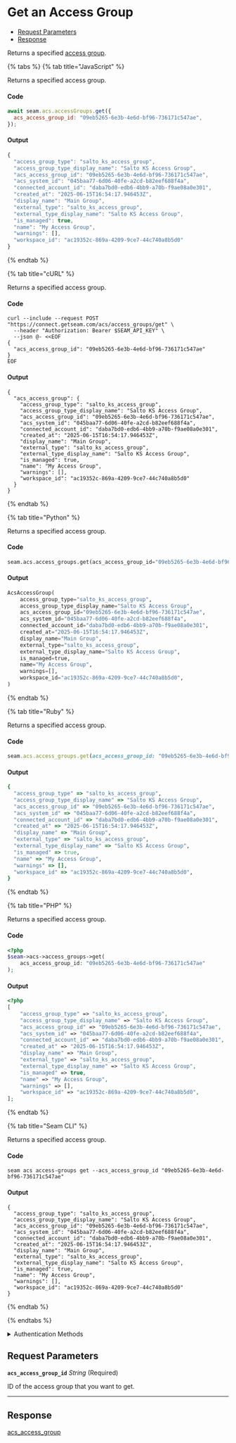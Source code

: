 # Get an Access Group

- [Request Parameters](#request-parameters)
- [Response](#response)

Returns a specified [access group](https://docs.seam.co/latest/capability-guides/access-systems/assigning-users-to-access-groups).


{% tabs %}
{% tab title="JavaScript" %}

Returns a specified access group.

#### Code

```javascript
await seam.acs.accessGroups.get({
  acs_access_group_id: "09eb5265-6e3b-4e6d-bf96-736171c547ae",
});
```

#### Output

```javascript
{
  "access_group_type": "salto_ks_access_group",
  "access_group_type_display_name": "Salto KS Access Group",
  "acs_access_group_id": "09eb5265-6e3b-4e6d-bf96-736171c547ae",
  "acs_system_id": "045baa77-6d06-40fe-a2cd-b82eef688f4a",
  "connected_account_id": "daba7bd0-edb6-4bb9-a70b-f9ae08a0e301",
  "created_at": "2025-06-15T16:54:17.946453Z",
  "display_name": "Main Group",
  "external_type": "salto_ks_access_group",
  "external_type_display_name": "Salto KS Access Group",
  "is_managed": true,
  "name": "My Access Group",
  "warnings": [],
  "workspace_id": "ac19352c-869a-4209-9ce7-44c740a8b5d0"
}
```
{% endtab %}

{% tab title="cURL" %}

Returns a specified access group.

#### Code

```curl
curl --include --request POST "https://connect.getseam.com/acs/access_groups/get" \
  --header "Authorization: Bearer $SEAM_API_KEY" \
  --json @- <<EOF
{
  "acs_access_group_id": "09eb5265-6e3b-4e6d-bf96-736171c547ae"
}
EOF
```

#### Output

```curl
{
  "acs_access_group": {
    "access_group_type": "salto_ks_access_group",
    "access_group_type_display_name": "Salto KS Access Group",
    "acs_access_group_id": "09eb5265-6e3b-4e6d-bf96-736171c547ae",
    "acs_system_id": "045baa77-6d06-40fe-a2cd-b82eef688f4a",
    "connected_account_id": "daba7bd0-edb6-4bb9-a70b-f9ae08a0e301",
    "created_at": "2025-06-15T16:54:17.946453Z",
    "display_name": "Main Group",
    "external_type": "salto_ks_access_group",
    "external_type_display_name": "Salto KS Access Group",
    "is_managed": true,
    "name": "My Access Group",
    "warnings": [],
    "workspace_id": "ac19352c-869a-4209-9ce7-44c740a8b5d0"
  }
}
```
{% endtab %}

{% tab title="Python" %}

Returns a specified access group.

#### Code

```python
seam.acs.access_groups.get(acs_access_group_id="09eb5265-6e3b-4e6d-bf96-736171c547ae")
```

#### Output

```python
AcsAccessGroup(
    access_group_type="salto_ks_access_group",
    access_group_type_display_name="Salto KS Access Group",
    acs_access_group_id="09eb5265-6e3b-4e6d-bf96-736171c547ae",
    acs_system_id="045baa77-6d06-40fe-a2cd-b82eef688f4a",
    connected_account_id="daba7bd0-edb6-4bb9-a70b-f9ae08a0e301",
    created_at="2025-06-15T16:54:17.946453Z",
    display_name="Main Group",
    external_type="salto_ks_access_group",
    external_type_display_name="Salto KS Access Group",
    is_managed=true,
    name="My Access Group",
    warnings=[],
    workspace_id="ac19352c-869a-4209-9ce7-44c740a8b5d0",
)
```
{% endtab %}

{% tab title="Ruby" %}

Returns a specified access group.

#### Code

```ruby
seam.acs.access_groups.get(acs_access_group_id: "09eb5265-6e3b-4e6d-bf96-736171c547ae")
```

#### Output

```ruby
{
  "access_group_type" => "salto_ks_access_group",
  "access_group_type_display_name" => "Salto KS Access Group",
  "acs_access_group_id" => "09eb5265-6e3b-4e6d-bf96-736171c547ae",
  "acs_system_id" => "045baa77-6d06-40fe-a2cd-b82eef688f4a",
  "connected_account_id" => "daba7bd0-edb6-4bb9-a70b-f9ae08a0e301",
  "created_at" => "2025-06-15T16:54:17.946453Z",
  "display_name" => "Main Group",
  "external_type" => "salto_ks_access_group",
  "external_type_display_name" => "Salto KS Access Group",
  "is_managed" => true,
  "name" => "My Access Group",
  "warnings" => [],
  "workspace_id" => "ac19352c-869a-4209-9ce7-44c740a8b5d0",
}
```
{% endtab %}

{% tab title="PHP" %}

Returns a specified access group.

#### Code

```php
<?php
$seam->acs->access_groups->get(
    acs_access_group_id: "09eb5265-6e3b-4e6d-bf96-736171c547ae"
);
```

#### Output

```php
<?php
[
    "access_group_type" => "salto_ks_access_group",
    "access_group_type_display_name" => "Salto KS Access Group",
    "acs_access_group_id" => "09eb5265-6e3b-4e6d-bf96-736171c547ae",
    "acs_system_id" => "045baa77-6d06-40fe-a2cd-b82eef688f4a",
    "connected_account_id" => "daba7bd0-edb6-4bb9-a70b-f9ae08a0e301",
    "created_at" => "2025-06-15T16:54:17.946453Z",
    "display_name" => "Main Group",
    "external_type" => "salto_ks_access_group",
    "external_type_display_name" => "Salto KS Access Group",
    "is_managed" => true,
    "name" => "My Access Group",
    "warnings" => [],
    "workspace_id" => "ac19352c-869a-4209-9ce7-44c740a8b5d0",
];
```
{% endtab %}

{% tab title="Seam CLI" %}

Returns a specified access group.

#### Code

```seam_cli
seam acs access-groups get --acs_access_group_id "09eb5265-6e3b-4e6d-bf96-736171c547ae"
```

#### Output

```seam_cli
{
  "access_group_type": "salto_ks_access_group",
  "access_group_type_display_name": "Salto KS Access Group",
  "acs_access_group_id": "09eb5265-6e3b-4e6d-bf96-736171c547ae",
  "acs_system_id": "045baa77-6d06-40fe-a2cd-b82eef688f4a",
  "connected_account_id": "daba7bd0-edb6-4bb9-a70b-f9ae08a0e301",
  "created_at": "2025-06-15T16:54:17.946453Z",
  "display_name": "Main Group",
  "external_type": "salto_ks_access_group",
  "external_type_display_name": "Salto KS Access Group",
  "is_managed": true,
  "name": "My Access Group",
  "warnings": [],
  "workspace_id": "ac19352c-869a-4209-9ce7-44c740a8b5d0"
}
```
{% endtab %}

{% endtabs %}


<details>

<summary>Authentication Methods</summary>

- API key
- Personal access token
  <br>Must also include the `seam-workspace` header in the request.

To learn more, see [Authentication](https://docs.seam.co/latest/api/authentication).
</details>

## Request Parameters

**`acs_access_group_id`** *String* (Required)

ID of the access group that you want to get.

---


## Response

[acs\_access\_group](./)


